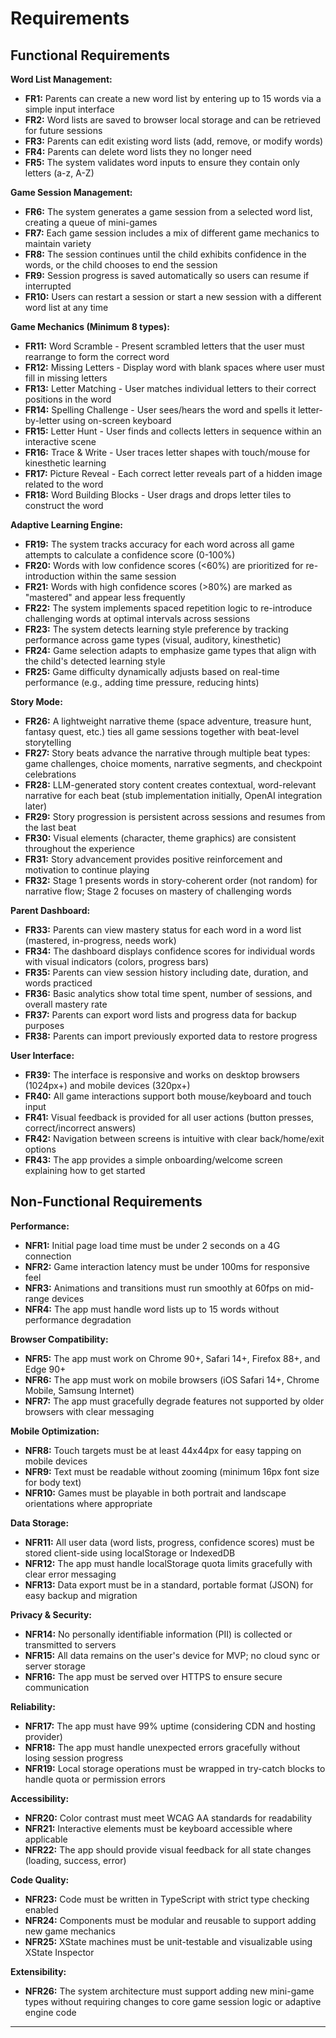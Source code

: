 # Requirements

## Functional Requirements

**Word List Management:**
- **FR1:** Parents can create a new word list by entering up to 15 words via a simple input interface
- **FR2:** Word lists are saved to browser local storage and can be retrieved for future sessions
- **FR3:** Parents can edit existing word lists (add, remove, or modify words)
- **FR4:** Parents can delete word lists they no longer need
- **FR5:** The system validates word inputs to ensure they contain only letters (a-z, A-Z)

**Game Session Management:**
- **FR6:** The system generates a game session from a selected word list, creating a queue of mini-games
- **FR7:** Each game session includes a mix of different game mechanics to maintain variety
- **FR8:** The session continues until the child exhibits confidence in the words, or the child chooses to end the session
- **FR9:** Session progress is saved automatically so users can resume if interrupted
- **FR10:** Users can restart a session or start a new session with a different word list at any time

**Game Mechanics (Minimum 8 types):**
- **FR11:** Word Scramble - Present scrambled letters that the user must rearrange to form the correct word
- **FR12:** Missing Letters - Display word with blank spaces where user must fill in missing letters
- **FR13:** Letter Matching - User matches individual letters to their correct positions in the word
- **FR14:** Spelling Challenge - User sees/hears the word and spells it letter-by-letter using on-screen keyboard
- **FR15:** Letter Hunt - User finds and collects letters in sequence within an interactive scene
- **FR16:** Trace & Write - User traces letter shapes with touch/mouse for kinesthetic learning
- **FR17:** Picture Reveal - Each correct letter reveals part of a hidden image related to the word
- **FR18:** Word Building Blocks - User drags and drops letter tiles to construct the word

**Adaptive Learning Engine:**
- **FR19:** The system tracks accuracy for each word across all game attempts to calculate a confidence score (0-100%)
- **FR20:** Words with low confidence scores (<60%) are prioritized for re-introduction within the same session
- **FR21:** Words with high confidence scores (>80%) are marked as "mastered" and appear less frequently
- **FR22:** The system implements spaced repetition logic to re-introduce challenging words at optimal intervals across sessions
- **FR23:** The system detects learning style preference by tracking performance across game types (visual, auditory, kinesthetic)
- **FR24:** Game selection adapts to emphasize game types that align with the child's detected learning style
- **FR25:** Game difficulty dynamically adjusts based on real-time performance (e.g., adding time pressure, reducing hints)

**Story Mode:**
- **FR26:** A lightweight narrative theme (space adventure, treasure hunt, fantasy quest, etc.) ties all game sessions together with beat-level storytelling
- **FR27:** Story beats advance the narrative through multiple beat types: game challenges, choice moments, narrative segments, and checkpoint celebrations
- **FR28:** LLM-generated story content creates contextual, word-relevant narrative for each beat (stub implementation initially, OpenAI integration later)
- **FR29:** Story progression is persistent across sessions and resumes from the last beat
- **FR30:** Visual elements (character, theme graphics) are consistent throughout the experience
- **FR31:** Story advancement provides positive reinforcement and motivation to continue playing
- **FR32:** Stage 1 presents words in story-coherent order (not random) for narrative flow; Stage 2 focuses on mastery of challenging words

**Parent Dashboard:**
- **FR33:** Parents can view mastery status for each word in a word list (mastered, in-progress, needs work)
- **FR34:** The dashboard displays confidence scores for individual words with visual indicators (colors, progress bars)
- **FR35:** Parents can view session history including date, duration, and words practiced
- **FR36:** Basic analytics show total time spent, number of sessions, and overall mastery rate
- **FR37:** Parents can export word lists and progress data for backup purposes
- **FR38:** Parents can import previously exported data to restore progress

**User Interface:**
- **FR39:** The interface is responsive and works on desktop browsers (1024px+) and mobile devices (320px+)
- **FR40:** All game interactions support both mouse/keyboard and touch input
- **FR41:** Visual feedback is provided for all user actions (button presses, correct/incorrect answers)
- **FR42:** Navigation between screens is intuitive with clear back/home/exit options
- **FR43:** The app provides a simple onboarding/welcome screen explaining how to get started

## Non-Functional Requirements

**Performance:**
- **NFR1:** Initial page load time must be under 2 seconds on a 4G connection
- **NFR2:** Game interaction latency must be under 100ms for responsive feel
- **NFR3:** Animations and transitions must run smoothly at 60fps on mid-range devices
- **NFR4:** The app must handle word lists up to 15 words without performance degradation

**Browser Compatibility:**
- **NFR5:** The app must work on Chrome 90+, Safari 14+, Firefox 88+, and Edge 90+
- **NFR6:** The app must work on mobile browsers (iOS Safari 14+, Chrome Mobile, Samsung Internet)
- **NFR7:** The app must gracefully degrade features not supported by older browsers with clear messaging

**Mobile Optimization:**
- **NFR8:** Touch targets must be at least 44x44px for easy tapping on mobile devices
- **NFR9:** Text must be readable without zooming (minimum 16px font size for body text)
- **NFR10:** Games must be playable in both portrait and landscape orientations where appropriate

**Data Storage:**
- **NFR11:** All user data (word lists, progress, confidence scores) must be stored client-side using localStorage or IndexedDB
- **NFR12:** The app must handle localStorage quota limits gracefully with clear error messaging
- **NFR13:** Data export must be in a standard, portable format (JSON) for easy backup and migration

**Privacy & Security:**
- **NFR14:** No personally identifiable information (PII) is collected or transmitted to servers
- **NFR15:** All data remains on the user's device for MVP; no cloud sync or server storage
- **NFR16:** The app must be served over HTTPS to ensure secure communication

**Reliability:**
- **NFR17:** The app must have 99% uptime (considering CDN and hosting provider)
- **NFR18:** The app must handle unexpected errors gracefully without losing session progress
- **NFR19:** Local storage operations must be wrapped in try-catch blocks to handle quota or permission errors

**Accessibility:**
- **NFR20:** Color contrast must meet WCAG AA standards for readability
- **NFR21:** Interactive elements must be keyboard accessible where applicable
- **NFR22:** The app should provide visual feedback for all state changes (loading, success, error)

**Code Quality:**
- **NFR23:** Code must be written in TypeScript with strict type checking enabled
- **NFR24:** Components must be modular and reusable to support adding new game mechanics
- **NFR25:** XState machines must be unit-testable and visualizable using XState Inspector

**Extensibility:**
- **NFR26:** The system architecture must support adding new mini-game types without requiring changes to core game session logic or adaptive engine code

---
